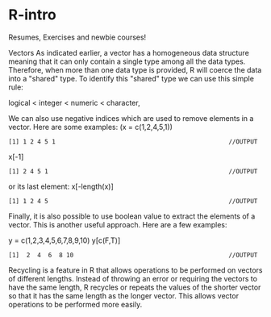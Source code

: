# R-intro
Resumes, Exercises and newbie courses!

Vectors
As indicated earlier, a vector has a homogeneous data structure meaning that it can only contain a single type among all the data types. Therefore, when more than one data type is provided, R will coerce the data into a "shared" type. To identify this "shared" type we can use this simple rule:

logical < integer < numeric < character,


We can also use negative indices which are used to remove elements in a vector. Here are some examples:
(x = c(1,2,4,5,1))
```
[1] 1 2 4 5 1                                                //OUTPUT

```

x[-1]
```
[1] 2 4 5 1                                                  //OUTPUT
```

or its last element:
x[-length(x)]
```
[1] 1 2 4 5                                                  //OUTPUT

```

Finally, it is also possible to use boolean value to extract the elements of a vector. This is another useful approach. Here are a few examples:

y = c(1,2,3,4,5,6,7,8,9,10)
y[c(F,T)]

```
[1]  2  4  6  8 10                                           //OUTPUT

```
Recycling is a feature in R that allows operations to be performed on vectors of different lengths. Instead of throwing an error or requiring the vectors to have the same length, R recycles or repeats the values of the shorter vector so that it has the same length as the longer vector. This allows vector operations to be performed more easily.

